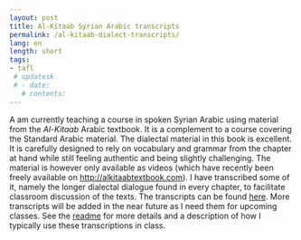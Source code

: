 ```yaml
---
layout: post
title: Al-Kitaab Syrian Arabic transcripts
permalink: /al-kitaab-dialect-transcripts/
lang: en
length: short
tags:
- tafl
 # updatesk
 # - date:
   # contents:
---
```


A am currently teaching a course in spoken Syrian Arabic using material from the *Al-Kitaab* Arabic textbook. It is a complement to a course covering the Standard Arabic material. The dialectal material in this book is excellent. It is carefully designed to rely on vocabulary and grammar from the chapter at hand while still feeling authentic and being slightly challenging. The material is however only available as videos (which have recently been freely available on <http://alkitaabtextbook.com>). I have transcribed some of it, namely the longer dialectal dialogue found in every chapter, to facilitate classroom discussion of the texts. The transcripts can be found [here](https://github.com/andreasmhallberg/al-kitaab-dialecttexts). More transcripts will be added in the near future as I need them for upcoming classes. See the [readme](https://github.com/andreasmhallberg/al-kitaab-dialecttexts/blob/master/README.md) for more details and a description of how I typically use these transcriptions in class.
